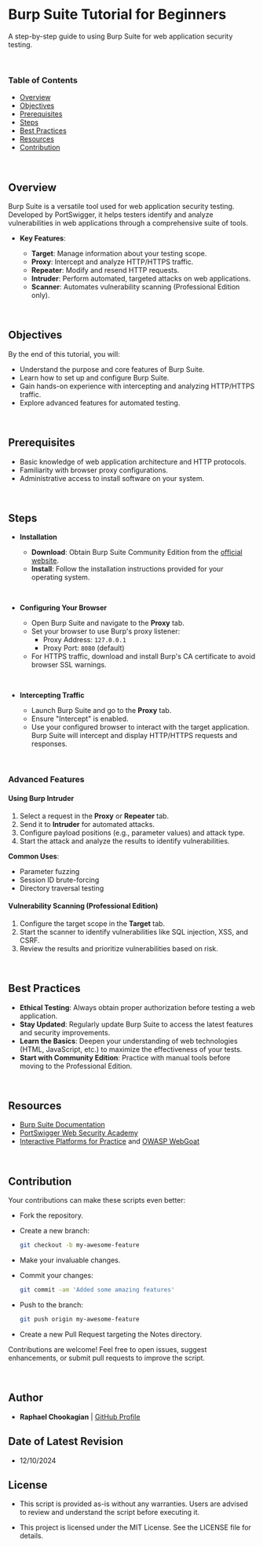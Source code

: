 # Burp Suite Tutorial for Beginners

A step-by-step guide to using Burp Suite for web application security testing.

<br>

### **Table of Contents**

- [Overview](#overview)
- [Objectives](#objectives)
- [Prerequisites](#prerequisites)
- [Steps](#steps)
- [Best Practices](#best-practices)
- [Resources](#resources)
- [Contribution](#contribution)

<br>

## **Overview**

Burp Suite is a versatile tool used for web application security testing. Developed by PortSwigger, it helps testers identify and analyze vulnerabilities in web applications through a comprehensive suite of tools.

- **Key Features**:

  - **Target**: Manage information about your testing scope.
  - **Proxy**: Intercept and analyze HTTP/HTTPS traffic.
  - **Repeater**: Modify and resend HTTP requests.
  - **Intruder**: Perform automated, targeted attacks on web applications.
  - **Scanner**: Automates vulnerability scanning (Professional Edition only).

<br>

## **Objectives**

By the end of this tutorial, you will:

- Understand the purpose and core features of Burp Suite.
- Learn how to set up and configure Burp Suite.
- Gain hands-on experience with intercepting and analyzing HTTP/HTTPS traffic.
- Explore advanced features for automated testing.

<br>

## **Prerequisites**

- Basic knowledge of web application architecture and HTTP protocols.
- Familiarity with browser proxy configurations.
- Administrative access to install software on your system.

<br>

## **Steps**

- **Installation**

  - **Download**: Obtain Burp Suite Community Edition from the [official website](https://portswigger.net/burp/communitydownload).
  - **Install**: Follow the installation instructions provided for your operating system.

<br>

- **Configuring Your Browser**

  - Open Burp Suite and navigate to the **Proxy** tab.
  - Set your browser to use Burp's proxy listener:
    - Proxy Address: `127.0.0.1`
    - Proxy Port: `8080` (default)
  - For HTTPS traffic, download and install Burp's CA certificate to avoid browser SSL warnings.

<br>

- **Intercepting Traffic**

  - Launch Burp Suite and go to the **Proxy** tab.
  - Ensure "Intercept" is enabled.
  - Use your configured browser to interact with the target application. Burp Suite will intercept and display HTTP/HTTPS requests and responses.

<br>

### **Advanced Features**

#### **Using Burp Intruder**

1. Select a request in the **Proxy** or **Repeater** tab.
2. Send it to **Intruder** for automated attacks.
3. Configure payload positions (e.g., parameter values) and attack type.
4. Start the attack and analyze the results to identify vulnerabilities.

**Common Uses**:

- Parameter fuzzing
- Session ID brute-forcing
- Directory traversal testing

#### **Vulnerability Scanning** (Professional Edition)

1. Configure the target scope in the **Target** tab.
2. Start the scanner to identify vulnerabilities like SQL injection, XSS, and CSRF.
3. Review the results and prioritize vulnerabilities based on risk.

<br>

## **Best Practices**

- **Ethical Testing**: Always obtain proper authorization before testing a web application.
- **Stay Updated**: Regularly update Burp Suite to access the latest features and security improvements.
- **Learn the Basics**: Deepen your understanding of web technologies (HTML, JavaScript, etc.) to maximize the effectiveness of your tests.
- **Start with Community Edition**: Practice with manual tools before moving to the Professional Edition.

<br>

## **Resources**

- [Burp Suite Documentation](https://portswigger.net/burp/documentation)
- [PortSwigger Web Security Academy](https://portswigger.net/web-security)
- [Interactive Platforms for Practice](https://www.hackthebox.com) and [OWASP WebGoat](https://owasp.org/www-project-webgoat/)

<br>

## **Contribution**

Your contributions can make these scripts even better:

- Fork the repository.

- Create a new branch:

  ```bash
  git checkout -b my-awesome-feature
  ```

- Make your invaluable changes.

- Commit your changes:

  ```bash
  git commit -am 'Added some amazing features'
  ```

- Push to the branch:

  ```bash
  git push origin my-awesome-feature
  ```

- Create a new Pull Request targeting the Notes directory.

Contributions are welcome! Feel free to open issues, suggest enhancements, or submit pull requests to improve the script.

<br>

## **Author**

- **Raphael Chookagian** | [GitHub Profile](https://github.com/cesar-group)

## **Date of Latest Revision**

- 12/10/2024

## **License**

- This script is provided as-is without any warranties. Users are advised to review and understand the script before executing it.

- This project is licensed under the MIT License. See the LICENSE file for details.
